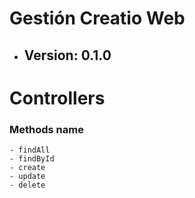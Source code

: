 # Gestión Creatio Web
- ## Version: 0.1.0


# Controllers
### Methods name
    - findAll
    - findById
    - create
    - update
    - delete